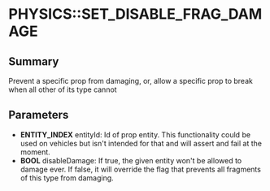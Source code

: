 # PHYSICS::SET_DISABLE_FRAG_DAMAGE

## Summary
Prevent a specific prop from damaging, or, allow a specific prop to break when all other of its type cannot

## Parameters
* **ENTITY_INDEX** entityId:
Id of prop entity.
This functionality could be used on vehicles but isn't intended for that and will assert and fail at the moment.
* **BOOL** disableDamage:
If true, the given entity won't be allowed to damage ever.
If false, it will override the flag that prevents all fragments of this type from damaging.